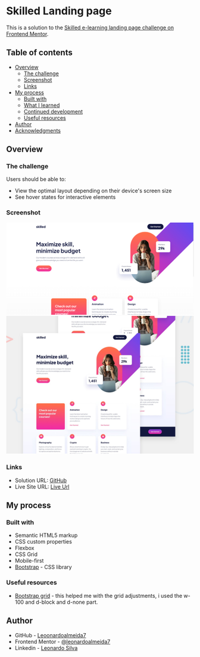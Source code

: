 # Skilled Landing page

This is a solution to the [Skilled e-learning landing page challenge on Frontend Mentor](https://www.frontendmentor.io/challenges/skilled-elearning-landing-page-S1ObDrZ8q).

## Table of contents

- [Overview](#overview)
  - [The challenge](#the-challenge)
  - [Screenshot](#screenshot)
  - [Links](#links)
- [My process](#my-process)
  - [Built with](#built-with)
  - [What I learned](#what-i-learned)
  - [Continued development](#continued-development)
  - [Useful resources](#useful-resources)
- [Author](#author)
- [Acknowledgments](#acknowledgments)

## Overview

### The challenge

Users should be able to:

- View the optimal layout depending on their device's screen size
- See hover states for interactive elements

### Screenshot

![Screenshot do projeto](./screenshot/Screenshot.png)
![Screenshot do projeto](./preview.jpg)

### Links

- Solution URL: [GitHub](https://github.com/leonardoalmeida7/html-css-e-JavaScript/tree/main/026-Skilled-elearning-landing-page)
- Live Site URL: [Live Url](https://leonardoalmeida7.github.io/html-css-e-JavaScript/026-Skilled-elearning-landing-page/index.html)

## My process

### Built with

- Semantic HTML5 markup
- CSS custom properties
- Flexbox
- CSS Grid
- Mobile-first
- [Bootstrap](https://getbootstrap.com/) - CSS library

### Useful resources

- [Bootstrap grid](https://getbootstrap.com/docs/5.3/layout/columns/#column-breaks) - 
this helped me with the grid adjustments, i used the w-100 and d-block and d-none part.

## Author

- GitHub - [Leoonardoalmeida7](https://github.com/leonardoalmeida7)
- Frontend Mentor - [@leonardoalmeida7](https://www.frontendmentor.io/profile/leonardoalmeida7)
- Linkedin - [Leonardo Silva](https://www.linkedin.com/in/leonardo-silva-475778198/)
